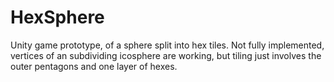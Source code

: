 # HexSphere
Unity game prototype, of a sphere split into hex tiles. Not fully implemented, vertices of an subdividing icosphere are working, but tiling just involves the outer pentagons and one layer of hexes.
